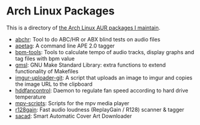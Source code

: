 Arch Linux Packages
===================

This is a directory of [the Arch Linux AUR packages I maintain](https://aur.archlinux.org/packages/?SeB=m&K=desbma).

* [abchr](https://aur.archlinux.org/packages/abchr/): Tool to do ABC/HR or ABX blind tests on audio files
* [apetag](https://aur.archlinux.org/packages/apetag/): A command line APE 2.0 tagger
* [bpm-tools](https://aur.archlinux.org/packages/bpm-tools/): Tools to calculate tempo of audio tracks, display graphs and tag files with bpm value
* [gmsl](https://aur.archlinux.org/packages/gmsl/): GNU Make Standard Library: extra functions to extend functionality of Makefiles
* [imgur-uploader-git](https://aur.archlinux.org/packages/imgur-uploader-git/): A script that uploads an image to imgur and copies the image URL to the clipboard
* [hddfancontrol](https://aur.archlinux.org/packages/hddfancontrol/): Daemon to regulate fan speed according to hard drive temperature
* [mpv-scripts](https://aur.archlinux.org/packages/mpv-scripts/): Scripts for the mpv media player
* [r128gain](https://aur.archlinux.org/packages/r128gain/): Fast audio loudness (ReplayGain / R128) scanner & tagger
* [sacad](https://aur.archlinux.org/packages/sacad/): Smart Automatic Cover Art Downloader